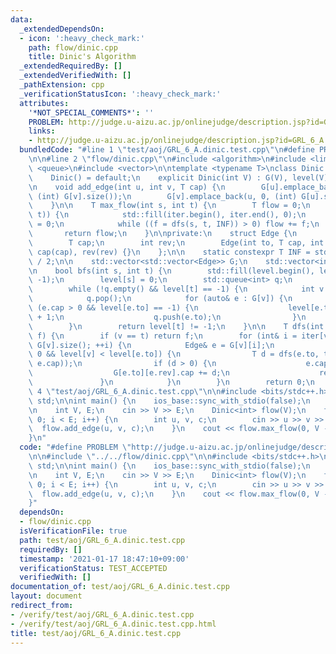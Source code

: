 ```yaml
---
data:
  _extendedDependsOn:
  - icon: ':heavy_check_mark:'
    path: flow/dinic.cpp
    title: Dinic's Algorithm
  _extendedRequiredBy: []
  _extendedVerifiedWith: []
  _pathExtension: cpp
  _verificationStatusIcon: ':heavy_check_mark:'
  attributes:
    '*NOT_SPECIAL_COMMENTS*': ''
    PROBLEM: http://judge.u-aizu.ac.jp/onlinejudge/description.jsp?id=GRL_6_A
    links:
    - http://judge.u-aizu.ac.jp/onlinejudge/description.jsp?id=GRL_6_A
  bundledCode: "#line 1 \"test/aoj/GRL_6_A.dinic.test.cpp\"\n#define PROBLEM \"http://judge.u-aizu.ac.jp/onlinejudge/description.jsp?id=GRL_6_A\"\
    \n\n#line 2 \"flow/dinic.cpp\"\n#include <algorithm>\n#include <limits>\n#include\
    \ <queue>\n#include <vector>\n\ntemplate <typename T>\nclass Dinic {\npublic:\n\
    \    Dinic() = default;\n    explicit Dinic(int V) : G(V), level(V), iter(V) {}\n\
    \n    void add_edge(int u, int v, T cap) {\n        G[u].emplace_back(v, cap,\
    \ (int) G[v].size());\n        G[v].emplace_back(u, 0, (int) G[u].size() - 1);\n\
    \    }\n\n    T max_flow(int s, int t) {\n        T flow = 0;\n        while (bfs(s,\
    \ t)) {\n            std::fill(iter.begin(), iter.end(), 0);\n            T f\
    \ = 0;\n            while ((f = dfs(s, t, INF)) > 0) flow += f;\n        }\n \
    \       return flow;\n    }\n\nprivate:\n    struct Edge {\n        int to;\n\
    \        T cap;\n        int rev;\n        Edge(int to, T cap, int rev) : to(to),\
    \ cap(cap), rev(rev) {}\n    };\n\n    static constexpr T INF = std::numeric_limits<T>::max()\
    \ / 2;\n\n    std::vector<std::vector<Edge>> G;\n    std::vector<int> level, iter;\n\
    \n    bool bfs(int s, int t) {\n        std::fill(level.begin(), level.end(),\
    \ -1);\n        level[s] = 0;\n        std::queue<int> q;\n        q.push(s);\n\
    \        while (!q.empty() && level[t] == -1) {\n            int v = q.front();\n\
    \            q.pop();\n            for (auto& e : G[v]) {\n                if\
    \ (e.cap > 0 && level[e.to] == -1) {\n                    level[e.to] = level[v]\
    \ + 1;\n                    q.push(e.to);\n                }\n            }\n\
    \        }\n        return level[t] != -1;\n    }\n\n    T dfs(int v, int t, T\
    \ f) {\n        if (v == t) return f;\n        for (int& i = iter[v]; i < (int)\
    \ G[v].size(); ++i) {\n            Edge& e = G[v][i];\n            if (e.cap >\
    \ 0 && level[v] < level[e.to]) {\n                T d = dfs(e.to, t, std::min(f,\
    \ e.cap));\n                if (d > 0) {\n                    e.cap -= d;\n  \
    \                  G[e.to][e.rev].cap += d;\n                    return d;\n \
    \               }\n            }\n        }\n        return 0;\n    }\n};\n#line\
    \ 4 \"test/aoj/GRL_6_A.dinic.test.cpp\"\n\n#include <bits/stdc++.h>\nusing namespace\
    \ std;\n\nint main() {\n    ios_base::sync_with_stdio(false);\n    cin.tie(0);\n\
    \n    int V, E;\n    cin >> V >> E;\n    Dinic<int> flow(V);\n    for (int i =\
    \ 0; i < E; i++) {\n        int u, v, c;\n        cin >> u >> v >> c;\n      \
    \  flow.add_edge(u, v, c);\n    }\n    cout << flow.max_flow(0, V - 1) << endl;\n\
    }\n"
  code: "#define PROBLEM \"http://judge.u-aizu.ac.jp/onlinejudge/description.jsp?id=GRL_6_A\"\
    \n\n#include \"../../flow/dinic.cpp\"\n\n#include <bits/stdc++.h>\nusing namespace\
    \ std;\n\nint main() {\n    ios_base::sync_with_stdio(false);\n    cin.tie(0);\n\
    \n    int V, E;\n    cin >> V >> E;\n    Dinic<int> flow(V);\n    for (int i =\
    \ 0; i < E; i++) {\n        int u, v, c;\n        cin >> u >> v >> c;\n      \
    \  flow.add_edge(u, v, c);\n    }\n    cout << flow.max_flow(0, V - 1) << endl;\n\
    }"
  dependsOn:
  - flow/dinic.cpp
  isVerificationFile: true
  path: test/aoj/GRL_6_A.dinic.test.cpp
  requiredBy: []
  timestamp: '2021-01-17 18:47:10+09:00'
  verificationStatus: TEST_ACCEPTED
  verifiedWith: []
documentation_of: test/aoj/GRL_6_A.dinic.test.cpp
layout: document
redirect_from:
- /verify/test/aoj/GRL_6_A.dinic.test.cpp
- /verify/test/aoj/GRL_6_A.dinic.test.cpp.html
title: test/aoj/GRL_6_A.dinic.test.cpp
---
```

